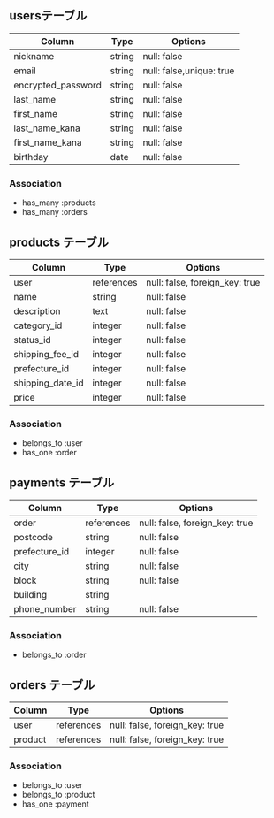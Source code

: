 ##  usersテーブル
| Column | Type | Options |
| ------ | ---- | ------- |
| nickname | string | null: false |
| email | string | null: false,unique: true |
| encrypted_password | string | null: false |
| last_name | string | null: false |
| first_name | string | null: false |
| last_name_kana | string | null: false |
| first_name_kana | string | null: false |
| birthday | date | null: false |

### Association
- has_many :products
- has_many :orders


##  products テーブル
| Column | Type | Options |
| ------ | ---- | ------- |
| user | references | null: false, foreign_key: true |
| name | string | null: false | 
| description | text | null: false | 
| category_id | integer | null: false |
| status_id | integer | null: false |
| shipping_fee_id | integer | null: false |
| prefecture_id | integer | null: false | 
| shipping_date_id | integer | null: false | 
| price | integer | null: false | 

### Association
- belongs_to :user
- has_one :order


##  payments テーブル
| Column | Type | Options |
| ------ | ---- | ------- |
| order | references | null: false, foreign_key: true |
| postcode | string | null: false |
| prefecture_id | integer | null: false |
| city | string | null: false |
| block | string | null: false |
| building | string | 
| phone_number | string | null: false |

### Association
- belongs_to :order


##  orders テーブル
| Column | Type | Options |
| ------ | ---- | ------- |
| user | references | null: false, foreign_key: true |
| product | references | null: false, foreign_key: true |

### Association
- belongs_to :user
- belongs_to :product
- has_one :payment

